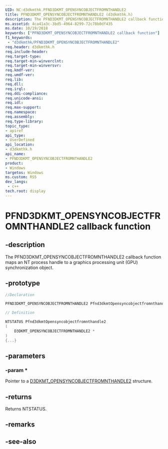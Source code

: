```yaml
---
UID: NC:d3dkmthk.PFND3DKMT_OPENSYNCOBJECTFROMNTHANDLE2
title: PFND3DKMT_OPENSYNCOBJECTFROMNTHANDLE2 (d3dkmthk.h)
description: The PFND3DKMT_OPENSYNCOBJECTFROMNTHANDLE2 callback function maps an NT process handle to a graphics processing unit (GPU) synchronization object.
ms.assetid: 4ca41a3c-3bd5-4964-8299-72c78b0df435
ms.date: 10/19/2018
keywords: ["PFND3DKMT_OPENSYNCOBJECTFROMNTHANDLE2 callback function"]
f1_keywords:
 - "d3dkmthk/PFND3DKMT_OPENSYNCOBJECTFROMNTHANDLE2"
req.header: d3dkmthk.h
req.include-header:
req.target-type:
req.target-min-winverclnt:
req.target-min-winversvr:
req.kmdf-ver:
req.umdf-ver:
req.lib:
req.dll:
req.irql: 
req.ddi-compliance:
req.unicode-ansi:
req.idl:
req.max-support:
req.namespace:
req.assembly:
req.type-library: 
topic_type: 
- apiref
api_type: 
- UserDefined
api_location: 
- d3dkmthk.h
api_name: 
- PFND3DKMT_OPENSYNCOBJECTFROMNTHANDLE2
product:
- Windows
targetos: Windows
ms.custom: RS5
dev_langs:
 - c++
tech.root: display
---
```


# PFND3DKMT_OPENSYNCOBJECTFROMNTHANDLE2 callback function

## -description

The PFND3DKMT_OPENSYNCOBJECTFROMNTHANDLE2 callback function maps an NT process handle to a graphics processing unit (GPU) synchronization object.

## -prototype

```cpp
//Declaration

PFND3DKMT_OPENSYNCOBJECTFROMNTHANDLE2 Pfnd3dkmtOpensyncobjectfromnthandle2; 

// Definition

NTSTATUS Pfnd3dkmtOpensyncobjectfromnthandle2 
(
	D3DKMT_OPENSYNCOBJECTFROMNTHANDLE2 *
)
{...}

```

## -parameters

### -param * 

Pointer to a [D3DKMT_OPENSYNCOBJECTFROMNTHANDLE2](ns-d3dkmthk-_d3dkmt_opensyncobjectfromnthandle2.md) structure.

## -returns

Returns NTSTATUS.


## -remarks




## -see-also
